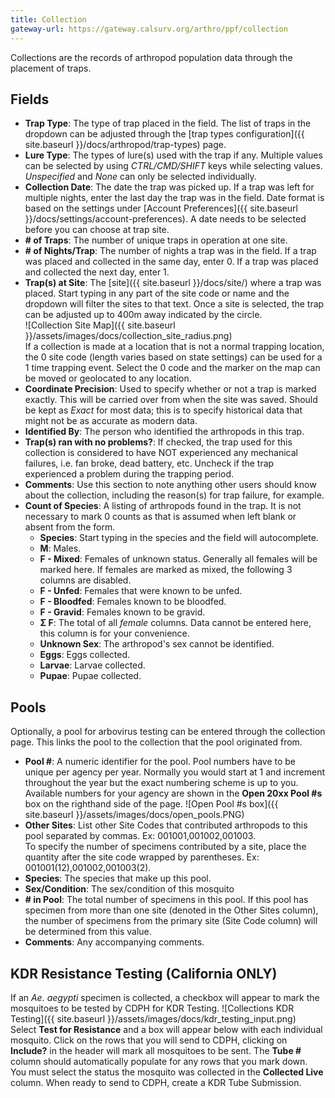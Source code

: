 ```yaml
---
title: Collection
gateway-url: https://gateway.calsurv.org/arthro/ppf/collection
---
```

Collections are the records of arthropod population data through the placement of traps.  

## Fields

* **Trap Type**: The type of trap placed in the field. The list of traps in the dropdown can be adjusted through the [trap types configuration]({{ site.baseurl }}/docs/arthropod/trap-types) page.
* **Lure Type**: The types of lure(s) used with the trap if any. Multiple values can be selected by using *CTRL/CMD/SHIFT* keys while selecting values. *Unspecified* and *None* can only be selected individually.
* **Collection Date**: The date the trap was picked up. If a trap was left for multiple nights, enter the last day the trap was in the field. Date format is based on the settings under [Account Preferences]({{ site.baseurl }}/docs/settings/account-preferences). A date needs to be selected before you can choose at trap site.
* **# of Traps**: The number of unique traps in operation at one site.
* **# of Nights/Trap**: The number of nights a trap was in the field. If a trap was placed and collected in the same day, enter 0. If a trap was placed and collected the next day, enter 1.
* **Trap(s) at Site**: The [site]({{ site.baseurl }}/docs/site/) where a trap was placed. Start typing in any part of the site code or name and the dropdown will filter the sites to that text. Once a site is selected, the trap can be adjusted up to 400m away indicated by the circle.  
![Collection Site Map]({{ site.baseurl }}/assets/images/docs/collection_site_radius.png)  
If a collection is made at a location that is not a normal trapping location, the 0 site code (length varies based on state settings) can be used for a 1 time trapping event. Select the 0 code and the marker on the map can be moved or geolocated to any location.
* **Coordinate Precision**: Used to specify whether or not a trap is marked exactly. This will be carried over from when the site was saved. Should be kept as *Exact* for most data; this is to specify historical data that might not be as accurate as modern data.
* **Identified By**: The person who identified the arthropods in this trap.
* **Trap(s) ran with no problems?**: If checked, the trap used for this collection is considered to have NOT experienced any mechanical failures, i.e. fan broke, dead battery, etc. Uncheck if the trap experienced a problem during the trapping period.
* **Comments**: Use this section to note anything other users should know about the collection, including the reason(s) for trap failure, for example. 
* **Count of Species**: A listing of arthropods found in the trap.  It is not necessary to mark 0 counts as that is assumed when left blank or absent from the form.
  * **Species**: Start typing in the species and the field will autocomplete.
  * **M**: Males.
  * **F - Mixed**: Females of unknown status. Generally all females will be marked here. If females are marked as mixed, the following 3 columns are disabled.
  * **F - Unfed**: Females that were known to be unfed.
  * **F - Bloodfed**: Females known to be bloodfed.
  * **F - Gravid**: Females known to be gravid.
  * **Σ F**: The total of all *female* columns. Data cannot be entered here, this column is for your convenience.
  * **Unknown Sex**: The arthropod's sex cannot be identified.
  * **Eggs**: Eggs collected.
  * **Larvae**: Larvae collected.
  * **Pupae**: Pupae collected.

## Pools

Optionally, a pool for arbovirus testing can be entered through the collection page. This links the pool to the collection that the pool originated from.

* **Pool #**: A numeric identifier for the pool. Pool numbers have to be unique per agency per year. Normally you would start at 1 and increment throughout the year but the exact numbering scheme is up to you. Available numbers for your agency are shown in the **Open 20xx Pool #s** box on the righthand side of the page.
![Open Pool #s box]({{ site.baseurl }}/assets/images/docs/open_pools.PNG) 
* **Other Sites**: List other Site Codes that contributed arthropods to this pool separated by commas. Ex: 001001,001002,001003.  
To specify the number of specimens contributed by a site, place the quantity after the site code wrapped by parentheses. Ex: 001001(12),001002,001003(2).
* **Species**: The species that make up this pool.
* **Sex/Condition**: The sex/condition of this mosquito
* **# in Pool**: The total number of specimens in this pool. If this pool has specimen from more than one site (denoted in the Other Sites column), the number of specimens from the primary site (Site Code column) will be determined from this value.
* **Comments**: Any accompanying comments.

## KDR Resistance Testing (California ONLY)

If an *Ae. aegypti* specimen is collected, a checkbox will appear to mark the mosquitoes to be tested by CDPH for KDR Testing.
![Collections KDR Testing]({{ site.baseurl }}/assets/images/docs/kdr_testing_input.png)  
Select **Test for Resistance** and a box will appear below with each individual mosquito.  Click on the rows that you will send to CDPH,  clicking on **Include?** in the header will mark all mosquitoes to be sent. The **Tube #** column should automatically populate for any rows that you mark down.  You must select the status the mosquito was collected in the **Collected Live** column. When ready to send to CDPH, create a KDR Tube Submission.

